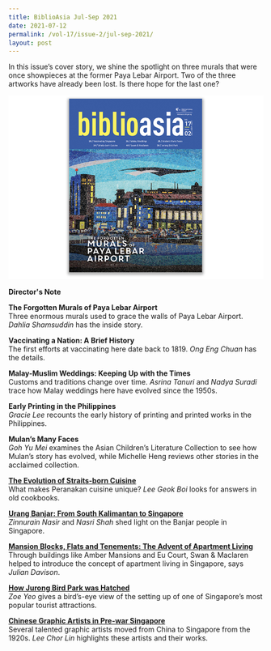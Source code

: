 ```yaml
---
title: BiblioAsia Jul-Sep 2021
date: 2021-07-12
permalink: /vol-17/issue-2/jul-sep-2021/
layout: post
---
```

In this issue’s cover story, we shine the spotlight on three murals that were once showpieces at the former Paya Lebar Airport. Two of the three artworks have already been lost. Is there hope for the last one?

<img src="/images/Vol-17-issue-2/cover.jpg">

<a style="text-decoration: none; font-weight: bold;" href="/vol-17/issue-2/jul-sep-2021/director-note"> Director's Note</a>

<a style="text-decoration: none; font-weight: bold;" href="/vol-17/issue-2/jul-sep-2021/murals"> The Forgotten Murals of Paya Lebar Airport</a><br>Three enormous murals used to grace the walls of Paya Lebar Airport. *Dahlia Shamsuddin* has the inside story.

<a style="text-decoration: none; font-weight: bold;" href="/vol-17/issue-2/jul-sep-2021/vaccinating-nation"> Vaccinating a Nation: A Brief History</a><br>The first efforts at vaccinating here date back to 1819. *Ong Eng Chuan* has the details.

<a style="text-decoration: none; font-weight: bold;" href="/vol-17/issue-2/jul-sep-2021/malay-weddings"> Malay-Muslim Weddings: Keeping Up with the Times</a><br>Customs and traditions change over time. *Asrina Tanuri* and *Nadya Suradi* trace how Malay weddings here have evolved since the 1950s.

<a style="text-decoration: none; font-weight: bold;" href="/vol-17/issue-2/jul-sep-2021/early-printing"> Early Printing in the Philippines</a>
<br>*Gracie Lee* recounts the early history of printing and printed works 
in the Philippines.

<a style="text-decoration: none; font-weight: bold;" href="/vol-17/issue-2/jul-sep-2021/mulan-many-faces"> Mulan’s Many Faces</a>
<br>*Goh Yu Mei* examines the Asian Children’s Literature Collection to see how Mulan’s story has evolved, while Michelle Heng reviews other stories in the acclaimed collection.

<b>[The Evolution of Straits-born Cuisine](/vol-17/issue-2/jul-sep-2021/straitsborncuisine)</b><br>What makes Peranakan cuisine unique? *Lee Geok Boi* looks for answers in old cookbooks.

<b>[Urang Banjar: From South Kalimantan to Singapore](/vol-17/issue-2/jul-sep-2021/urangbanjar)</b><br>*Zinnurain Nasir* and *Nasri Shah* shed light on the Banjar people in Singapore.

<b>[Mansion Blocks, Flats and Tenements: The Advent of Apartment Living](/vol-17/issue-2/jul-sep-2021/swanandmaclaren)</b><br>Through buildings like Amber Mansions and Eu Court, Swan & Maclaren helped to introduce the concept of apartment living in Singapore, says *Julian Davison*.

<b>[How Jurong Bird Park was Hatched](/vol-17/issue-2/jul-sep-2021/jurong-bird-park)</b><br>*Zoe Yeo* gives a bird’s-eye view of the setting up of one of Singapore’s most popular tourist attractions.

<b>[Chinese Graphic Artists in Pre-war Singapore](/vol-17/issue-2/jul-sep-2021/chinese-artists)</b><br>Several talented graphic artists moved from China to Singapore from the 1920s. *Lee Chor Lin* highlights these artists and their works.